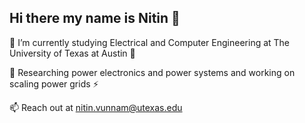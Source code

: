 ##  Hi there my name is Nitin 👋

🌱 I’m currently studying Electrical and Computer Engineering at The University of Texas at Austin 🤘

🔭 Researching power electronics and power systems and working on scaling power grids ⚡

📫 Reach out at nitin.vunnam@utexas.edu

<!--
**nitinvunnam/nitinvunnam** is a ✨ _special_ ✨ repository because its `README.md` (this file) appears on your GitHub profile.

Here are some ideas to get you started:

- 

- 👯 I’m looking to collaborate on ...
- 🤔 I’m looking for help with ...
- 💬 Ask me about ...

- 😄 Pronouns: ...
- ⚡ Fun fact: ...
-->
